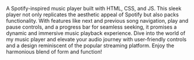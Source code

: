 A Spotify-inspired music player built with HTML, CSS, and JS. This sleek player not only replicates the aesthetic appeal of Spotify but also packs functionality. With features like next and previous song navigation, play and pause controls, and a progress bar for seamless seeking, it promises a dynamic and immersive music playback experience. Dive into the world of my music player and elevate your audio journey with user-friendly controls and a design reminiscent of the popular streaming platform. Enjoy the harmonious blend of form and function!
